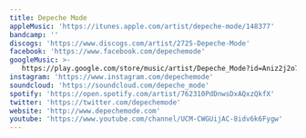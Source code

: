 ```yaml
---
title: Depeche Mode
appleMusic: 'https://itunes.apple.com/artist/depeche-mode/148377'
bandcamp: ''
discogs: 'https://www.discogs.com/artist/2725-Depeche-Mode'
facebook: 'https://www.facebook.com/depechemode'
googleMusic: >-
   https://play.google.com/store/music/artist/Depeche_Mode?id=Aniz2j2o7ppgnnpd4jiw3owum2m
instagram: 'https://www.instagram.com/depechemode'
soundcloud: 'https://soundcloud.com/depeche_mode'
spotify: 'https://open.spotify.com/artist/762310PdDnwsDxAQxzQkfX'
twitter: 'https://twitter.com/depechemode'
website: 'http://www.depechemode.com'
youtube: 'https://www.youtube.com/channel/UCM-CWGUijAC-8idv6k6Fygw'
---
```


